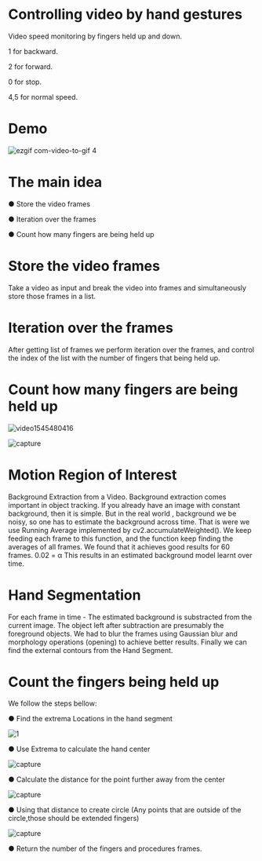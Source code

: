 
# Controlling video by hand gestures
Video speed monitoring by fingers held up and down.

1 for backward.

2 for forward.

0 for stop.

4,5 for normal speed.

# Demo

![ezgif com-video-to-gif 4](https://user-images.githubusercontent.com/40145410/50739674-39baac80-11ec-11e9-9215-46bb1a86fd92.gif)



# The main idea

● Store the video frames

● Iteration over the frames

● Count how many fingers are being held up

# Store the video frames
Take a video as input and break the video into frames and simultaneously store those frames in a list.

# Iteration over the frames
After getting list of frames we perform iteration over the frames, and control the index of the list with the 
number of fingers that being held up.

# Count how many fingers are being held up

![video1545480416](https://user-images.githubusercontent.com/40145410/50406760-26164b80-07d3-11e9-8bee-ccc3980f445a.gif) 


![capture](https://user-images.githubusercontent.com/40145410/50406794-dd12c700-07d3-11e9-86da-fada81684e47.PNG)


# Motion Region of Interest
Background Extraction from a Video. Background extraction comes important in object tracking. If you already have an image with constant background, then it is simple. But in the real world , background we be noisy, so one has to estimate the background across time. That is were we use Running Average implemented by ​cv2.accumulateWeighted(). We keep feeding each frame to this function, and the function keep finding the averages of all frames. We found that it achieves good results for 60 frames. 0.02 = α This results in an estimated background model learnt over time.


# Hand Segmentation
For each frame in time - The estimated background is substracted from the current image. The object left after subtraction are presumably the foreground objects. We had to blur the frames using ​Gaussian blur ​and morphology operations (​opening​) to ​achieve better results. Finally we can find the external contours from the Hand Segment.

# Count the fingers being held up 
We follow the steps bellow: 


● Find the extrema Locations in the hand segment

![1](https://user-images.githubusercontent.com/40145410/50377346-54a1f400-0624-11e9-9669-133a7a101086.PNG)

●  Use Extrema to calculate the hand center

![capture](https://user-images.githubusercontent.com/40145410/50377348-7307ef80-0624-11e9-8847-f5b047dfec78.PNG)


● Calculate the distance for the point further away from the center 

![capture](https://user-images.githubusercontent.com/40145410/50377359-93d04500-0624-11e9-9354-8dec40f4dcac.PNG)


● Using that distance to create circle (Any points that are outside of the circle,those should be extended fingers) 

![capture](https://user-images.githubusercontent.com/40145410/50377366-b06c7d00-0624-11e9-9ae9-a7a359aaffbe.PNG)



● Return the number of the fingers and procedures frames. 

















